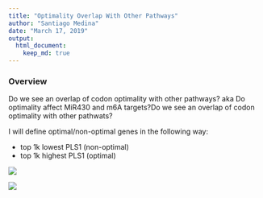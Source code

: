 ```yaml
---
title: "Optimality Overlap With Other Pathways"
author: "Santiago Medina"
date: "March 17, 2019"
output: 
  html_document:
    keep_md: true
---
```




### Overview

Do we see an overlap of codon optimality with other pathways? aka Do optimality affect MiR430 and m6A targets?Do we see an overlap of codon optimality with other pathwats?


I will define optimal/non-optimal genes in the following way:

+ top 1k lowest PLS1 (non-optimal)
+ top 1k highest PLS1 (optimal)




![](./figures/3ApathwayOverlap-1.png)<!-- -->


![](./figures/3bOverlapScatter-1.png)<!-- -->


